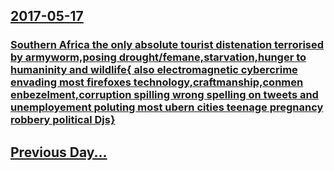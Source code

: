 ## [2017-05-17](/news/2017/05/17/index.md)

### [Southern Africa the only absolute tourist distenation terrorised by armyworm,posing drought/femane,starvation,hunger to humaninity and wildlife{ also electromagnetic cybercrime envading most firefoxes technology,craftmanship,conmen enbezelment,corruption spilling wrong spelling on tweets and unemployement poluting most ubern cities teenage pregnancy robbery political Djs} ](/news/2017/05/17/southern-africa-the-only-absolute-tourist-distenation-terrorised-by-armyworm-posing-drought-femane-starvation-hunger-to-humaninity-and-wildl.md)
## [Previous Day...](/news/2017/05/16/index.md)

